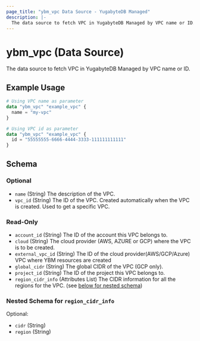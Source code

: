 ```yaml
---
page_title: "ybm_vpc Data Source - YugabyteDB Managed"
description: |-
  The data source to fetch VPC in YugabyteDB Managed by VPC name or ID.
---
```


# ybm_vpc (Data Source)

The data source to fetch VPC in YugabyteDB Managed by VPC name or ID.


## Example Usage

```terraform
# Using VPC name as parameter
data "ybm_vpc" "example_vpc" {
  name = "my-vpc"
}

# Using VPC id as parameter
data "ybm_vpc" "example_vpc" {
  id = "55555555-6666-4444-3333-111111111111"
}
```

<!-- schema generated by tfplugindocs -->
## Schema

### Optional

- `name` (String) The description of the VPC.
- `vpc_id` (String) The ID of the VPC. Created automatically when the VPC is created. Used to get a specific VPC.

### Read-Only

- `account_id` (String) The ID of the account this VPC belongs to.
- `cloud` (String) The cloud provider (AWS, AZURE or GCP) where the VPC is to be created.
- `external_vpc_id` (String) The ID of the cloud provider(AWS/GCP/Azure) VPC where YBM resources are created
- `global_cidr` (String) The global CIDR of the VPC (GCP only).
- `project_id` (String) The ID of the project this VPC belongs to.
- `region_cidr_info` (Attributes List) The CIDR information for all the regions for the VPC. (see [below for nested schema](#nestedatt--region_cidr_info))

<a id="nestedatt--region_cidr_info"></a>
### Nested Schema for `region_cidr_info`

Optional:

- `cidr` (String)
- `region` (String)
